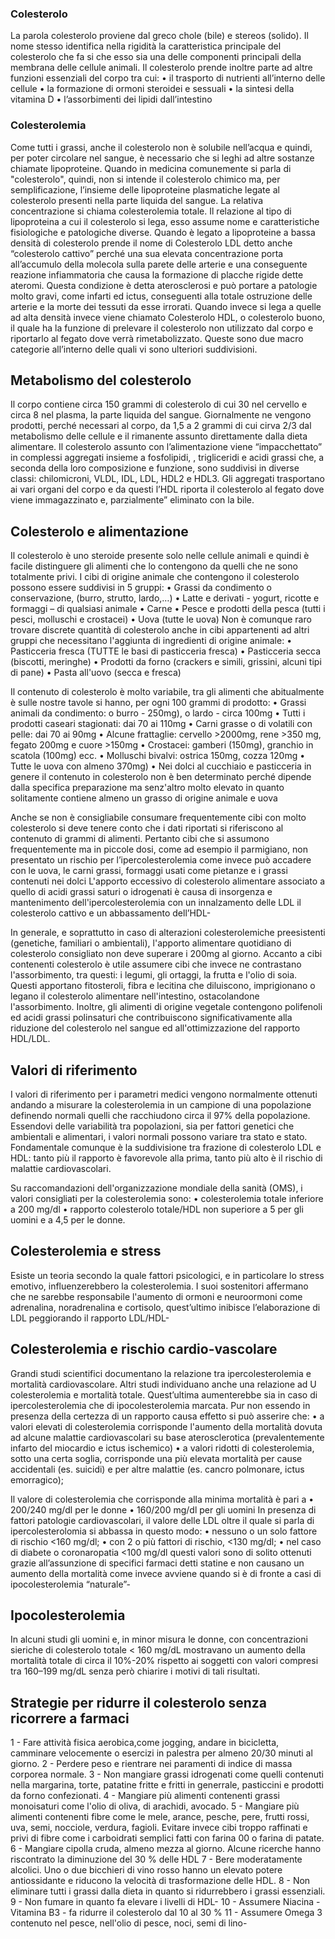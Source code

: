 ﻿### Colesterolo

La parola colesterolo proviene dal greco chole (bile) e stereos (solido). Il nome stesso identifica nella rigidità la caratteristica principale del
colesterolo che fa si che esso sia una delle componenti principali della membrana delle cellule animali. Il colesterolo prende inoltre parte ad altre
funzioni essenziali del corpo tra cui: • il trasporto di nutrienti all’interno delle cellule • la formazione di ormoni steroidei e sessuali • la
sintesi della vitamina D • l’assorbimenti dei lipidi dall’intestino

### Colesterolemia

Come tutti i grassi, anche il colesterolo non è solubile nell’acqua e quindi, per poter circolare nel sangue, è necessario che si leghi ad altre
sostanze chiamate lipoproteine. Quando in medicina comunemente si parla di "colesterolo", quindi, non si intende il colesterolo chimico ma, per
semplificazione, l’insieme delle lipoproteine plasmatiche legate al colesterolo presenti nella parte liquida del sangue. La relativa concentrazione si
chiama colesterolemia totale. Il relazione al tipo di lipoproteina a cui il colesterolo si lega, esso assume nome e caratteristiche fisiologiche e
patologiche diverse. Quando è legato a lipoproteine a bassa densità di colesterolo prende il nome di Colesterolo LDL detto anche “colesterolo cattivo”
perché una sua elevata concentrazione porta all’accumulo della molecola sulla parete delle arterie e una conseguente reazione infiammatoria che causa
la formazione di placche rigide dette ateromi. Questa condizione è detta aterosclerosi e può portare a patologie molto gravi, come infarti ed ictus,
conseguenti alla totale ostruzione delle arterie e la morte dei tessuti da esse irrorati. Quando invece si lega a quelle ad alta densità invece viene
chiamato Colesterolo HDL, o colesterolo buono, il quale ha la funzione di prelevare il colesterolo non utilizzato dal corpo e riportarlo al fegato
dove verrà rimetabolizzato. Queste sono due macro categorie all’interno delle quali vi sono ulteriori suddivisioni.

## Metabolismo del colesterolo

Il corpo contiene circa 150 grammi di colesterolo di cui 30 nel cervello e circa 8 nel plasma, la parte liquida del sangue. Giornalmente ne vengono
prodotti, perché necessari al corpo, da 1,5 a 2 grammi di cui cirva 2/3 dal metabolismo delle cellule e il rimanente assunto direttamente dalla dieta
alimentare. Il colesterolo assunto con l’alimentazione viene “impacchettato” in complessi aggregati insieme a fosfolipidi, , trigliceridi e acidi
grassi che, a seconda della loro composizione e funzione, sono suddivisi in diverse classi: chilomicroni, VLDL, IDL, LDL, HDL2 e HDL3. Gli aggregati
trasportano ai vari organi del corpo e da questi l’HDL riporta il colesterolo al fegato dove viene immagazzinato e, parzialmente” eliminato con la
bile.

## Colesterolo e alimentazione

Il colesterolo è uno steroide presente solo nelle cellule animali e quindi è facile distinguere gli alimenti che lo contengono da quelli che ne sono
totalmente privi. I cibi di origine animale che contengono il colesterolo possono essere suddivisi in 5 gruppi: • Grassi da condimento o
conservazione, (burro, strutto, lardo,…) • Latte e derivati - yogurt, ricotte e formaggi – di qualsiasi animale • Carne • Pesce e prodotti della pesca
(tutti i pesci, molluschi e crostacei) • Uova (tutte le uova) Non è comunque raro trovare discrete quantità di colesterolo anche in cibi appartenenti
ad altri gruppi che necessitano l'aggiunta di ingredienti di origine animale: • Pasticceria fresca (TUTTE le basi di pasticceria fresca) • Pasticceria
secca (biscotti, meringhe) • Prodotti da forno (crackers e simili, grissini, alcuni tipi di pane) • Pasta all'uovo (secca e fresca)

Il contenuto di colesterolo è molto variabile, tra gli alimenti che abitualmente è sulle nostre tavole si hanno, per ogni 100 grammi di prodotto: •
Grassi animali da condimento: o burro - 250mg), o lardo - circa 100mg • Tutti i prodotti caseari stagionati: dai 70 ai 110mg • Carni grasse o di
volatili con pelle: dai 70 ai 90mg • Alcune frattaglie: cervello >2000mg, rene >350 mg, fegato 200mg e cuore >150mg • Crostacei: gamberi (150mg),
granchio in scatola (100mg) ecc. • Molluschi bivalvi: ostrica 150mg, cozza 120mg • Tutte le uova con almeno 370mg) • Nei dolci al cucchiaio e
pasticceria in genere il contenuto in colesterolo non è ben determinato perché dipende dalla specifica preparazione ma senz'altro molto elevato in
quanto solitamente contiene almeno un grasso di origine animale e uova

Anche se non è consigliabile consumare frequentemente cibi con molto colesterolo si deve tenere conto che i dati riportati si riferiscono al contenuto
di grammi di alimenti. Pertanto cibi che si assumono frequentemente ma in piccole dosi, come ad esempio il parmigiano, non presentato un rischio per
l’ipercolesterolemia come invece può accadere con le uova, le carni grassi, formaggi usati come pietanze e i grassi contenuti nei dolci L'apporto
eccessivo di colesterolo alimentare associato a quello di acidi grassi saturi o idrogenati è causa di insorgenza e mantenimento
dell'ipercolesterolemia con un innalzamento delle LDL il colesterolo cattivo e un abbassamento dell’HDL-

In generale, e soprattutto in caso di alterazioni colesterolemiche preesistenti (genetiche, familiari o ambientali), l'apporto alimentare quotidiano
di colesterolo consigliato non deve superare i 200mg al giorno. Accanto a cibi contenenti colesterolo è utile assumere cibi che invece ne contrastano
l'assorbimento, tra questi: i legumi, gli ortaggi, la frutta e l'olio di soia. Questi apportano fitosteroli, fibra e lecitina che diluiscono,
imprigionano o legano il colesterolo alimentare nell'intestino, ostacolandone l'assorbimento. Inoltre, gli alimenti di origine vegetale contengono
polifenoli ed acidi grassi polinsaturi che contribuiscono significativamente alla riduzione del colesterolo nel sangue ed all'ottimizzazione del
rapporto HDL/LDL.

## Valori di riferimento

I valori di riferimento per i parametri medici vengono normalmente ottenuti andando a misurare la colesterolemia in un campione di una popolazione
definendo normali quelli che racchiudono circa il 97% della popolazione. Essendovi delle variabilità tra popolazioni, sia per fattori genetici che
ambientali e alimentari, i valori normali possono variare tra stato e stato. Fondamentale comunque è la suddivisione tra frazione di colesterolo LDL e
HDL: tanto più il rapporto è favorevole alla prima, tanto più alto è il rischio di malattie cardiovascolari.

Su raccomandazioni dell'organizzazione mondiale della sanità (OMS), i valori consigliati per la colesterolemia sono: • colesterolemia totale inferiore
a 200 mg/dl • rapporto colesterolo totale/HDL non superiore a 5 per gli uomini e a 4,5 per le donne.

## Colesterolemia e stress

Esiste un teoria secondo la quale fattori psicologici, e in particolare lo stress emotivo, influenzerebbero la colesterolemia. I suoi sostenitori
affermano che ne sarebbe responsabile l'aumento di ormoni e neuroormoni come adrenalina, noradrenalina e cortisolo, quest’ultimo inibisce
l’elaborazione di LDL peggiorando il rapporto LDL/HDL-

## Colesterolemia e rischio cardio-vascolare

Grandi studi scientifici documentano la relazione tra ipercolesterolemia e mortalità cardiovascolare. Altri studi individuano anche una relazione ad U
colesterolemia e mortalità totale. Quest’ultima aumenterebbe sia in caso di ipercolesterolemia che di ipocolesterolemia marcata. Pur non essendo in
presenza della certezza di un rapporto causa effetto si può asserire che: • a valori elevati di colesterolemia corrisponde l'aumento della mortalità
dovuta ad alcune malattie cardiovascolari su base aterosclerotica (prevalentemente infarto del miocardio e ictus ischemico) • a valori ridotti di
colesterolemia, sotto una certa soglia, corrisponde una più elevata mortalità per cause accidentali (es. suicidi) e per altre malattie (es. cancro
polmonare, ictus emorragico);

Il valore di colesterolemia che corrisponde alla minima mortalità è pari a • 200/240 mg/dl per le donne • 160/200 mg/dl per gli uomini In presenza di
fattori patologie cardiovascolari, il valore delle LDL oltre il quale si parla di ipercolesterolomia si abbassa in questo modo: • nessuno o un solo
fattore di rischio <160 mg/dl; • con 2 o più fattori di rischio, <130 mg/dl; • nel caso di diabete o coronaropatia <100 mg/dl questi valori sono di
solito ottenuti grazie all’assunzione di specifici farmaci detti statine e non causano un aumento della mortalità come invece avviene quando si è di
fronte a casi di ipocolesterolemia “naturale”-

## Ipocolesterolemia

In alcuni studi gli uomini e, in minor misura le donne, con concentrazioni sieriche di colesterolo totale < 160 mg/dL mostravano un aumento della
mortalità totale di circa il 10%-20% rispetto ai soggetti con valori compresi tra 160–199 mg/dL senza però chiarire i motivi di tali risultati.

## Strategie per ridurre il colesterolo senza ricorrere a farmaci

1 - Fare attività fisica aerobica,come jogging, andare in bicicletta, camminare velocemente o esercizi in palestra per almeno 20/30 minuti al giorno.
2 - Perdere peso e rientrare nei paramenti di indice di massa corporea normale. 3 - Non mangiare grassi idrogenati come quelli contenuti nella
margarina, torte, patatine fritte e fritti in generrale, pasticcini e prodotti da forno confezionati. 4 - Mangiare più alimenti contenenti grassi
monoisaturi come l'olio di oliva, di arachidi, avocado. 5 - Mangiare più alimenti contenenti fibre come le mele, arance, pesche, pere, frutti rossi,
uva, semi, nocciole, verdura, fagioli. Evitare invece cibi troppo raffinati e privi di fibre come i carboidrati semplici fatti con farina 00 o farina
di patate. 6 - Mangiare cipolla cruda, almeno mezza al giorno. Alcune ricerche hanno riscontrato la diminuzione del 30 % delle HDL 7 - Bere
moderatamente alcolici. Uno o due bicchieri di vino rosso hanno un elevato potere antiossidante e riducono la velocità di trasformazione delle HDL.
8 - Non eliminare tutti i grassi dalla dieta in quanto si ridurrebbero i grassi essenziali. 9 - Non fumare in quanto fa elevare i livelli di HDL- 10 -
Assumere Niacina - Vitamina B3 - fa ridurre il colesterolo dal 10 al 30 % 11 - Assumere Omega 3 contenuto nel pesce, nell'olio di pesce, noci, semi di
lino-
